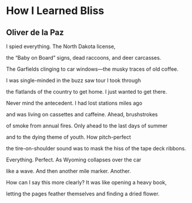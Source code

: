 # How I Learned Bliss
## Oliver de la Paz
I spied everything. The North Dakota license,

the “Baby on Board” signs, dead raccoons, and deer carcasses.

The Garfields clinging to car windows—the musky traces of old coffee.

I was single-minded in the buzz saw tour I took through

the flatlands of the country to get home. I just wanted to get there.

Never mind the antecedent. I had lost stations miles ago

and was living on cassettes and caffeine. Ahead, brushstrokes

of smoke from annual fires. Only ahead to the last days of summer

and to the dying theme of youth. How pitch-perfect

the tire-on-shoulder sound was to mask the hiss of the tape deck ribbons.

Everything. Perfect. As Wyoming collapses over the car

like a wave. And then another mile marker. Another.

How can I say this more clearly? It was like opening a heavy book,

letting the pages feather themselves and finding a dried flower.